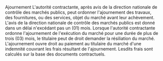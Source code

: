 Ajournement
L'autorité contractante, après avis de la direction nationale de
contrôle des marchés publics, peut ordonner l'ajournement des travaux,
des fournitures, ou des services, objet du marché avant leur achèvement.
L'avis de la direction nationale de contrôle des marchés publics est
donné dans un délai n'excédant pas un (01) mois.
Lorsque l'autorité contractante ordonne l'ajournement de l'exécution
du marché pour une durée de plus de trois (03) mois, le titulaire peut
de droit demander la résiliation du marché.
L'ajournement ouvre droit au paiement au titulaire du marché d'une
indemnité couvrant les frais résultant de l'ajournement.
Lesdits frais sont calculés sur la base des documents contractuels.